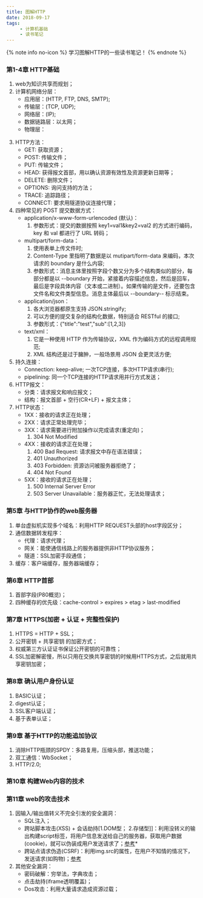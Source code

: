 ```yaml
---
title: 图解HTTP
date: 2018-09-17
tags:
     - 计算机基础
     - 读书笔记
---
```


{% note info no-icon %}
学习图解HTTP的一些读书笔记！
{% endnote %}

### 第1-4章 HTTP基础

1. web为知识共享而规划；
2. 计算机网络分层：
    - 应用层：(HTTP, FTP, DNS, SMTP);
    - 传输层：(TCP, UDP);
    - 网络层：(IP);
    - 数据链路层：以太网；
    - 物理层：
<!-- more -->
3. HTTP方法：
    - GET: 获取资源；
    - POST: 传输文件；
    - PUT: 传输文件；
    - HEAD: 获得报文首部，用以确认资源有效性及资源更新日期等；
    - DELETE: 删除文件；
    - OPTIONS: 询问支持的方法；
    - TRACE: 追踪路径；
    - CONNECT: 要求用隧道协议连接代理；
4. 四种常见的 POST 提交数据方式：
    - application/x-www-form-urlencoded (默认)：
        1. 参数形式：提交的数据按照 key1=val1&key2=val2 的方式进行编码，key 和 val 都进行了 URL 转码；
    - multipart/form-data：
        1. 使用表单上传文件时;
        2. Content-Type 里指明了数据是以 mutipart/form-data 来编码，本次请求的 boundary 是什么内容;
        3. 参数形式：消息主体里按照字段个数又分为多个结构类似的部分，每部分都是以 --boundary 开始，紧接着内容描述信息，然后是回车，最后是字段具体内容（文本或二进制）。如果传输的是文件，还要包含文件名和文件类型信息。消息主体最后以 --boundary-- 标示结束。
    - application/json：
        1. 各大浏览器都原生支持 JSON.stringify;
        2. 可以方便的提交复杂的结构化数据，特别适合 RESTful 的接口;
        3. 参数形式：{"title":"test","sub":[1,2,3]}
    - text/xml：
        1. 它是一种使用 HTTP 作为传输协议，XML 作为编码方式的远程调用规范;
        2. XML 结构还是过于臃肿，一般场景用 JSON 会更灵活方便;
5. 持久连接：
    - Connection: keep-alive; 一次TCP连接，多次HTTP请求(串行);
    - pipelining: 同一个TCP连接的HTTP请求用并行方式发送；
6. HTTP报文：
    - 分类：请求报文和响应报文；
    - 结构：报文首部 + 空行(CR+LF) + 报文主体；
7. HTTP状态：
    - 1XX：接收的请求正在处理；
    - 2XX：请求正常处理完毕；
    - 3XX：请求需要进行附加操作以完成请求(重定向)；
        1. 304 Not Modified
    - 4XX：接收的请求正在处理；
        1. 400 Bad Request: 请求报文中存在语法错误；
        2. 401 Unauthorized
        3. 403 Forbidden: 资源访问被服务器拒绝了；
        4. 404 Not Found
    - 5XX：接收的请求正在处理；
        1. 500 Internal Server Error
        2. 503 Server Unavailable：服务器正忙，无法处理请求；

### 第5章 与HTTP协作的web服务器

1. 单台虚拟机实现多个域名：利用HTTP REQUEST头部的host字段区分；
2. 通信数据转发程序：
    - 代理：请求代理；
    - 网关：能使通信线路上的服务器提供非HTTP协议服务；
    - 隧道：SSL加密手段通信；
3. 缓存：客户端缓存，服务器端缓存；

### 第6章 HTTP首部

1. 首部字段(P80概览)；
2. 四种缓存的优先级：cache-control > expires > etag > last-modified

### 第7章 HTTPS(加密 + 认证 + 完整性保护)

1. HTTPS = HTTP + SSL；
2. 公开密钥 + 共享密钥 的加密方式；
3. 权威第三方认证证书保证公开密钥的可靠性；
4. SSL加密解密慢，所以只用在交换共享密钥的时候用HTTPS方式，之后就用共享密钥加密；

### 第8章 确认用户身份认证

1. BASIC认证；
2. digest认证；
3. SSL客户端认证；
4. 基于表单认证；

### 第9章 基于HTTP的功能追加协议

1. 消除HTTP瓶颈的SPDY：多路复用，压缩头部，推送功能；
2. 双工通信：WbSocket；
3. HTTP/2.0;

### 第10章 构建Web内容的技术

### 第11章 web的攻击技术

1. 因输入/输出值转义不完全引发的安全漏洞：
    - SQL注入；
    - 跨站脚本攻击(XSS) + 会话劫持[1.DOM型； 2.存储型]]：利用没转义的输出构建script标签，将用户信息发送给自己的服务器，获取用户数据(cookie)，就可以伪装成用户发送请求了；[参考](https://tech.meituan.com/fe_security.html)*
    - 跨站点请求伪造(CSRF)：利用img.src的属性，在用户不知情的情况下，发送请求(如购物)；[参考](https://tech.meituan.com/fe_security_csrf.html)
2. 其他安全漏洞：
    - 密码破解：穷举法，字典攻击；
    - 点击劫持(iframe透明覆盖)；
    - Dos攻击：利用大量请求造成资源过载；
